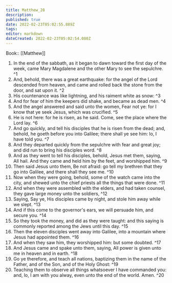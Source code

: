 ```yaml
---
title: Matthew_28
description: 
published: true
date: 2022-02-23T05:02:55.889Z
tags: 
editor: markdown
dateCreated: 2022-02-23T05:02:54.080Z
---
```


 Book:: [[Matthew]]
 1. In the end of the sabbath, as it began to dawn toward the first day of the week, came Mary Magdalene and the other Mary to see the sepulchre. ^1
 2. And, behold, there was a great earthquake: for the angel of the Lord descended from heaven, and came and rolled back the stone from the door, and sat upon it. ^2
 3. His countenance was like lightning, and his raiment white as snow: ^3
 4. And for fear of him the keepers did shake, and became as dead men. ^4
 5. And the angel answered and said unto the women, Fear not ye: for I know that ye seek Jesus, which was crucified. ^5
 6. He is not here: for he is risen, as he said. Come, see the place where the Lord lay. ^6
 7. And go quickly, and tell his disciples that he is risen from the dead; and, behold, he goeth before you into Galilee; there shall ye see him: lo, I have told you. ^7
 8. And they departed quickly from the sepulchre with fear and great joy; and did run to bring his disciples word. ^8
 9. And as they went to tell his disciples, behold, Jesus met them, saying, All hail. And they came and held him by the feet, and worshipped him. ^9
 10. Then said Jesus unto them, Be not afraid: go tell my brethren that they go into Galilee, and there shall they see me. ^10
 11. Now when they were going, behold, some of the watch came into the city, and shewed unto the chief priests all the things that were done. ^11
 12. And when they were assembled with the elders, and had taken counsel, they gave large money unto the soldiers, ^12
 13. Saying, Say ye, His disciples came by night, and stole him away while we slept. ^13
 14. And if this come to the governor's ears, we will persuade him, and secure you. ^14
 15. So they took the money, and did as they were taught: and this saying is commonly reported among the Jews until this day. ^15
 16. Then the eleven disciples went away into Galilee, into a mountain where Jesus had appointed them. ^16
 17. And when they saw him, they worshipped him: but some doubted. ^17
 18. And Jesus came and spake unto them, saying, All power is given unto me in heaven and in earth. ^18
 19. Go ye therefore, and teach all nations, baptizing them in the name of the Father, and of the Son, and of the Holy Ghost: ^19
 20. Teaching them to observe all things whatsoever I have commanded you: and, lo, I am with you alway, even unto the end of the world. Amen. ^20
